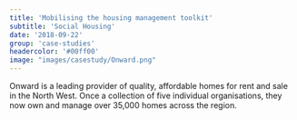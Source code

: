 ```yaml
---
title: 'Mobilising the housing management toolkit'
subtitle: 'Social Housing'
date: '2018-09-22'
group: 'case-studies'
headercolor: '#00ff00'
image: "images/casestudy/Onward.png"
---
```


Onward is a leading provider of quality, affordable homes for rent and sale in the North West. Once a collection of five individual organisations, they now own and manage over 35,000 homes across the region.